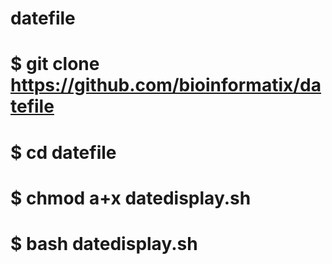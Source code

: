 # datefile
# $ git clone https://github.com/bioinformatix/datefile
# $ cd datefile
# $ chmod a+x datedisplay.sh
# $ bash datedisplay.sh
